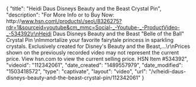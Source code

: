 {
    "title": "Heidi Daus Disneys Beauty and the Beast Crystal Pin",
    "description": "For More Info or to Buy Now: http:\/\/www.hsn.com\/products\/seo\/8326275?rdr=1&sourceid=youtube&cm_mmc=Social-_-Youtube-_-ProductVideo-_-534392\r\nHeidi Daus Disneys Beauty and the Beast \"Belle of the Ball\" Crystal Pin \nImmortalize your favorite fairytale princess in sparkling crystals. Exclusively created for Disney's Beauty and the Beast,...\r\nPrices shown on the previously recorded video may not represent the current price.  View hsn.com to view the current selling price. HSN Item #534392",
    "videoid": "112342061",
    "date_created": "1489557979",
    "date_modified": "1503418572",
    "type": "captivate",
    "layout": "video",
    "url": "\/v\/heidi-daus-disneys-beauty-and-the-beast-crystal-pin\/112342061"
}